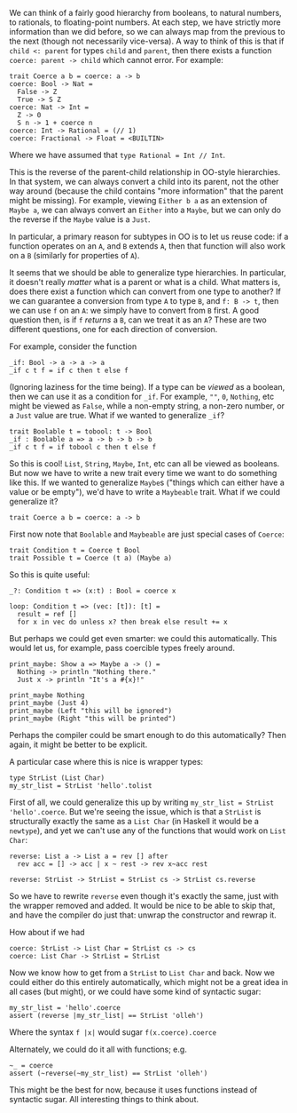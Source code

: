 We can think of a fairly good hierarchy from booleans, to natural numbers, to rationals, to floating-point numbers. At each step, we have strictly more information than we did before, so we can always map from the previous to the next (though not necessarily vice-versa). A way to think of this is that if `child <: parent` for types `child` and `parent`, then there exists a function `coerce: parent -> child` which cannot error. For example:

```
trait Coerce a b = coerce: a -> b
coerce: Bool -> Nat =
  False -> Z
  True -> S Z
coerce: Nat -> Int =
  Z -> 0
  S n -> 1 + coerce n
coerce: Int -> Rational = (// 1)
coerce: Fractional -> Float = <BUILTIN>
```

Where we have assumed that `type Rational = Int // Int`.

This is the reverse of the parent-child relationship in OO-style hierarchies. In that system, we can always convert a child into its parent, not the other way around (because the child contains "more information" that the parent might be missing). For example, viewing `Either b a` as an extension of `Maybe a`, we can always convert an `Either` into a `Maybe`, but we can only do the reverse if the `Maybe` value is a `Just`.

In particular, a primary reason for subtypes in OO is to let us reuse code: if a function operates on an `A`, and `B` extends `A`, then that function will also work on a `B` (similarly for properties of `A`).

It seems that we should be able to generalize type hierarchies. In particular, it doesn't really *matter* what is a parent or what is a child. What matters is, does there exist a function which can convert from one type to another? If we can guarantee a conversion from type `A` to type `B`, and `f: B -> t`, then we can use `f` on an `A`: we simply have to convert from `B` first. A good question then, is if `f` *returns* a `B`, can we treat it as an `A`? These are two different questions, one for each direction of conversion.

For example, consider the function

```
_if: Bool -> a -> a -> a
_if c t f = if c then t else f
```

(Ignoring laziness for the time being). If a type can be *viewed* as a boolean, then we can use it as a condition for `_if`. For example, `""`, `0`, `Nothing`, etc might be viewed as `False`, while a non-empty string, a non-zero number, or a `Just` value are true. What if we wanted to generalize `_if`?

```
trait Boolable t = tobool: t -> Bool
_if : Boolable a => a -> b -> b -> b
_if c t f = if tobool c then t else f
```

So this is cool! `List`, `String`, `Maybe`, `Int`, etc can all be viewed as booleans. But now we have to write a new trait every time we want to do something like this. If we wanted to generalize `Maybe`s ("things which can either have a value or be empty"), we'd have to write a `Maybeable` trait. What if we could generalize it?

```
trait Coerce a b = coerce: a -> b
```

First now note that `Boolable` and `Maybeable` are just special cases of `Coerce`:

```
trait Condition t = Coerce t Bool
trait Possible t = Coerce (t a) (Maybe a)
```

So this is quite useful:

```
_?: Condition t => (x:t) : Bool = coerce x

loop: Condition t => (vec: [t]): [t] =
  result = ref []
  for x in vec do unless x? then break else result += x
```

But perhaps we could get even smarter: we could this automatically. This would let us, for example, pass coercible types freely around.

```
print_maybe: Show a => Maybe a -> () =
  Nothing -> println "Nothing there."
  Just x -> println "It's a #{x}!"

print_maybe Nothing
print_maybe (Just 4)
print_maybe (Left "this will be ignored")
print_maybe (Right "this will be printed")
```

Perhaps the compiler could be smart enough to do this automatically? Then again, it might be better to be explicit.

A particular case where this is nice is wrapper types:

```
type StrList (List Char)
my_str_list = StrList 'hello'.tolist
```

First of all, we could generalize this up by writing `my_str_list = StrList 'hello'.coerce`. But we're seeing the issue, which is that a `StrList` is structurally exactly the same as a `List Char` (in Haskell it would be a `newtype`), and yet we can't use any of the functions that would work on `List Char`:

```
reverse: List a -> List a = rev [] after
  rev acc = [] -> acc | x ~ rest -> rev x~acc rest

reverse: StrList -> StrList = StrList cs -> StrList cs.reverse
```

So we have to rewrite `reverse` even though it's exactly the same, just with the wrapper removed and added. It would be nice to be able to skip that, and have the compiler do just that: unwrap the constructor and rewrap it.

How about if we had

```
coerce: StrList -> List Char = StrList cs -> cs
coerce: List Char -> StrList = StrList
```

Now we know how to get from a `StrList` to `List Char` and back. Now we could either do this entirely automatically, which might not be a great idea in all cases (but might), or we could have some kind of syntactic sugar:

```
my_str_list = 'hello'.coerce
assert (reverse |my_str_list| == StrList 'olleh')
```

Where the syntax `f |x|` would sugar `f(x.coerce).coerce`

Alternately, we could do it all with functions; e.g.

```
~_ = coerce
assert (~reverse(~my_str_list) == StrList 'olleh')
```

This might be the best for now, because it uses functions instead of syntactic sugar. All interesting things to think about.
